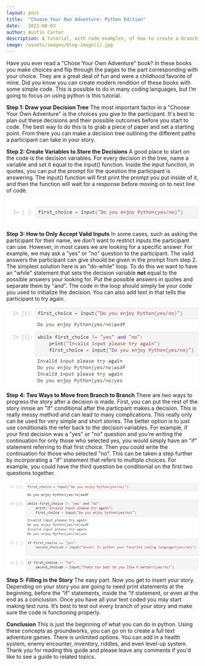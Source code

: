 ```yaml
---
layout: post
title:  "Choose Your Own Adventure: Python Edition"
date:   2022-08-03
author: Austin Carter
description: A tutorial, with code examples, of how to create a branching paths story in python.
image: /assets/images/blog-image(1).jpg
---
```


  Have you ever read a "Chose Your Own Adventure" book? In these books you make choices and flip through the pages to the part corresponding with your choice. They are a great deal of fun and were a childhood favorite of mine. Did you know you can create modern rendition of these books with some simple code. This is possible to do in many coding languages, but I’m going to focus on using python is this tutorial. 

**Step 1: Draw your Decision Tree**
  The most important factor in a "Choose Your Own Adventure" is the choices you give to the participant. It's best to plan out these decisions and their possible outcomes before you start to code. The best way to do this is to grab a piece of paper and set a starting point. From there you can make a decision tree outlining the different paths a participant can take in your story. 
  
**Step 2: Create Variables to Store the Decisions**
  A good place to start on the code is the decision variables. For every decision in the tree, name a variable and set it equal to the input() function. Inside the input function, in quotes, you can put the prompt for the question the participant is answering. The input() function will first print the prompt you put inside of it, and then the function will wait for a response before moving on to next line of code.
  
![Test Image](https://raw.githubusercontent.com/austinC58/stat386-projects/main/assets/images/blogtutorial1.jpg)

**Step 3: How to Only Accept Valid Inputs**
  In some cases, such as asking the participant for their name, we don’t want to restrict inputs the participant can use. However, in most cases we are looking for a specific answer. For example, we may ask a "yes" or "no" question to the participant. The valid answers the participant can give should be given in the prompt from step 2. The simplest solution here is an "do-while" loop. To do this we want to have an "while" statement that sets the decision variable **not** equal to the possible answers your looking for. Put the possible answers in quotes and separate them by "and". The code in the loop should simply be your code you used to initialize the decision. You can also add text in that tells the participant to try again.  

![Test Image](https://raw.githubusercontent.com/austinC58/stat386-projects/main/assets/images/blogtutorial2.jpg)

**Step 4: Two Ways to Move from Branch to Branch**
  There are two ways to progress the story after a decision is made. First, you can put the rest of the story innsie an "if" conditional after the particpant makes a decision. This is really messy method and can lead to many complications. This really only can be used for very simple and short stories. The better option is to just use conditionals the refer back to the decision variables. For example, if your first decision was a "yes" or "no" question and you’re writing the continuation for only those who selected yes, you would simply have an "if" statement referring to that first choice. Then you could write the continuation for those who selected "no". This can be taken a step further by incorporating a "if" statement that refers to multiple choices. For example, you could have the third question be conditionial on the first two questions together.  

![Test Image](https://raw.githubusercontent.com/austinC58/stat386-projects/main/assets/images/blogtutorial3.jpg)

**Step 5: Filling in the Story**
  The easy part. Now you get to insert your story. Depending on your story you are going to need print statements at the beginning, before the “if” statements, inside the “if statement, or even at the end as a conclusion. Once you have all your text coded you may start making test runs. It’s best to test out every branch of your story and make sure the code is functioning properly.

**Conclusion**
  This is just the beginning of what you can do in python. Using these concepts as groundworks, you can go on to create a full text adventure games. There is unlimited options. You can add in a health system, enemy encounter, inventory, riddles, and even level-up system. Thank you for reading this guide and please leave any comments if you'd like to see a guide to related topics.  
  
  
